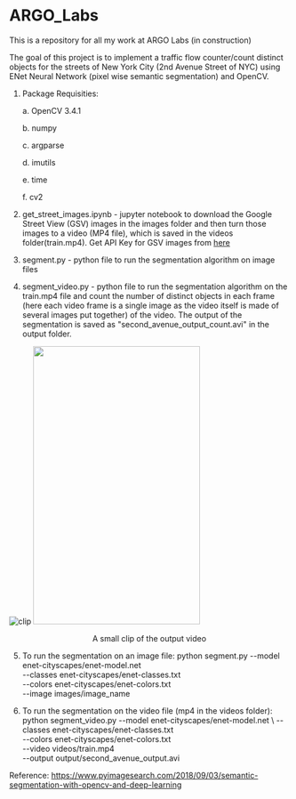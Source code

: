 # ARGO_Labs
This is a repository for all my work at ARGO Labs (in construction)

The goal of this project is to implement a traffic flow counter/count distinct objects for the streets of New York City
(2nd Avenue Street of NYC) using ENet Neural Network (pixel wise semantic segmentation) and OpenCV. 

1. Package Requisities:

   a. OpenCV 3.4.1
    
   b. numpy
   
   c. argparse
   
   d. imutils
   
   e. time
   
   f. cv2

2. get_street_images.ipynb - jupyter notebook to download the Google Street View (GSV) images in the images folder and then turn those images to a video (MP4 file), which is saved in the videos folder(train.mp4). Get API Key for GSV images from [here](https://developers.google.com/maps/documentation/streetview/get-api-key)

3. segment.py - python file to run the segmentation algorithm on image files

4. segment_video.py - python file to run the segmentation algorithm on the train.mp4 file and count the number of distinct objects in each frame (here each video frame is a single image as the video itself is made of several images put together) of the video. The output of the segmentation is saved as "second_avenue_output_count.avi" in the output folder.

![clip](https://github.com/ishacusp/ARGO_Labs/blob/master/opencv-semantic-segmentation/output/output_count.gif)
<img src="https://github.com/ishacusp/ARGO_Labs/blob/master/opencv-semantic-segmentation/legend_update.png" width="300" height="500" />

<p align="center">
A small clip of the output video	
</p>

5. To run the segmentation on an image file:
   python segment.py --model enet-cityscapes/enet-model.net \
	--classes enet-cityscapes/enet-classes.txt \
	--colors enet-cityscapes/enet-colors.txt \
	--image images/image_name
	
6. To run the segmentation on the video file (mp4 in the videos folder):
   python segment_video.py --model enet-cityscapes/enet-model.net \\
	--classes enet-cityscapes/enet-classes.txt \
	--colors enet-cityscapes/enet-colors.txt \
	--video videos/train.mp4 \
	--output output/second_avenue_output.avi
	
Reference: https://www.pyimagesearch.com/2018/09/03/semantic-segmentation-with-opencv-and-deep-learning


